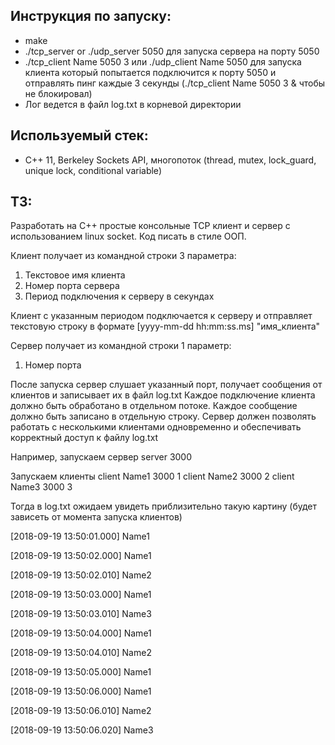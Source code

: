 ## Инструкция по запуску:
- make
-  ./tcp_server or ./udp_server 5050 для запуска сервера на порту 5050
-  ./tcp_client Name 5050 3 или ./udp_client Name 5050 для запуска клиента который попытается подключится к порту 5050 и отправлять пинг каждые 3 секунды (./tcp_client Name 5050 3 & чтобы не блокировал)
-  Лог ведется в файл log.txt в корневой директории

## Используемый стек:
- C++ 11, Berkeley Sockets API, многопоток (thread, mutex, lock_guard, unique lock, conditional variable)



## ТЗ:

Разработать на С++ простые консольные TCP клиент и сервер с использованием linux socket.
Код писать в стиле ООП.

Клиент получает из командной строки 3 параметра:
1) Текстовое имя клиента
2) Номер порта сервера
3) Период подключения к серверу в секундах

Клиент с указанным периодом подключается к серверу и отправляет текстовую строку в формате
[yyyy-mm-dd hh:mm:ss.ms] "имя_клиента"

Сервер получает из командной строки 1 параметр:
1) Номер порта

После запуска сервер слушает указанный порт, получает сообщения от клиентов и записывает их в файл log.txt
Каждое подключение клиента должно быть обработано в отдельном потоке.
Каждое сообщение должно быть записано в отдельную строку.
Сервер должен позволять работать с несколькими клиентами одновременно и обеспечивать корректный доступ к файлу log.txt

Например, запускаем сервер
server 3000

Запускаем клиенты
client Name1 3000 1
client Name2 3000 2
client Name3 3000 3

Тогда в log.txt ожидаем увидеть приблизительно такую картину (будет зависеть от момента запуска клиентов)

[2018-09-19 13:50:01.000] Name1

[2018-09-19 13:50:02.000] Name1

[2018-09-19 13:50:02.010] Name2

[2018-09-19 13:50:03.000] Name1

[2018-09-19 13:50:03.010] Name3

[2018-09-19 13:50:04.000] Name1

[2018-09-19 13:50:04.010] Name2

[2018-09-19 13:50:05.000] Name1

[2018-09-19 13:50:06.000] Name1

[2018-09-19 13:50:06.010] Name2

[2018-09-19 13:50:06.020] Name3



